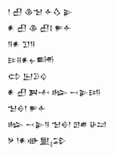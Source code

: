 <div class='block'>
<div class='line'>𒁹 𒌷 𒆠𒈠 𒅆𒋝 𒉌</div>
<div class='line'>𒀭 𒌷 𒆠 𒌷𒋙 𒊓𒅆</div>
<div class='line'>𒀀𒀭 𒋛𒀀</div>
<div class='line'>𒄿𒍝𒀭𒉡𒌦</div>
<div class='line'>𒌌 𒌨𒊒𒌒</div>
<div class='line'>𒀭 𒌷 𒀉𒋾 𒈗 𒁁𒉌𒅀</div>
<div class='line'>𒈠𒀪𒁹 𒊓𒅆</div>
<div class='line'>𒈗 𒁁𒉌𒀀 𒈠𒀪𒁹 𒇻𒌑 𒄩𒁺</div>
<div class='line'>𒃻 𒁹𒀭𒀝𒅅𒁉</div>
</div>